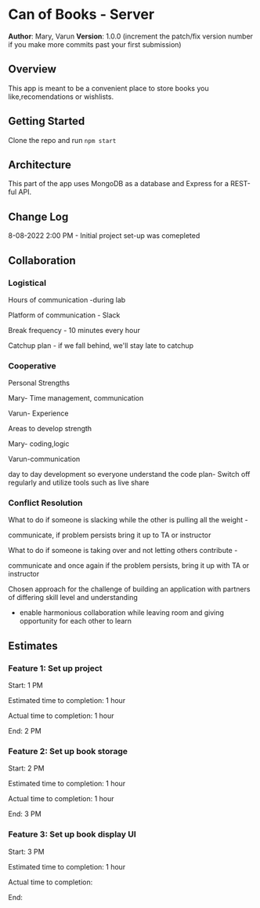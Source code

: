 # Can of Books - Server

**Author**: Mary, Varun
**Version**: 1.0.0 (increment the patch/fix version number if you make more commits past your first submission)

## Overview

This app is meant to be a convenient place to store books you like,recomendations or wishlists.

## Getting Started

Clone the repo and run `npm start`

## Architecture

This part of the app uses MongoDB as a database and Express for a REST-ful API.

## Change Log

8-08-2022 2:00 PM - Initial project set-up was comepleted
## Collaboration

### Logistical

Hours of communication -during lab

Platform of communication - Slack

Break frequency - 10 minutes every hour

Catchup plan - if we fall behind, we'll stay late to catchup

### Cooperative

Personal Strengths

Mary- Time management, communication

Varun- Experience

Areas to develop strength

Mary- coding,logic

Varun-communication

day to day development so everyone understand the code plan- Switch off regularly and utilize tools such as live share

### Conflict Resolution

What to do if someone is slacking while the other is pulling all the weight - 

communicate, if problem persists bring it up to TA or instructor

What to do if someone is taking  over and not letting others contribute - 

communicate and once again if the problem persists, bring it up with TA or instructor
 
Chosen approach for the challenge of building an application with partners of differing skill level and understanding

 - enable harmonious collaboration while leaving room and giving opportunity for 
 each other to learn



## Estimates

### Feature 1: Set up project

Start: 1 PM

Estimated time to completion: 1 hour

Actual time to completion: 1 hour

End: 2 PM

### Feature 2: Set up book storage

Start: 2 PM

Estimated time to completion: 1 hour

Actual time to completion: 1 hour

End: 3 PM

### Feature 3: Set up book display UI

Start: 3 PM

Estimated time to completion: 1 hour

Actual time to completion:

End:
